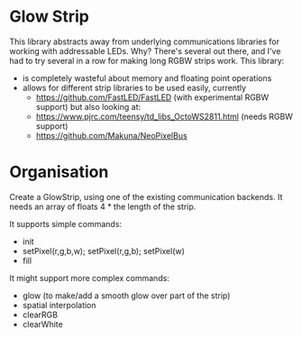 # Glow Strip

This library abstracts away from underlying communications libraries for
working with addressable LEDs. Why? There's several out there, and I've had to
try several in a row for making long RGBW strips work. This library:
- is completely wasteful about memory and floating point operations
- allows for different strip libraries to be used easily, currently
  - https://github.com/FastLED/FastLED (with experimental RGBW support)
  but also looking at:
  - https://www.pjrc.com/teensy/td_libs_OctoWS2811.html (needs RGBW support)
  - https://github.com/Makuna/NeoPixelBus

# Organisation

Create a GlowStrip, using one of the existing communication backends. It needs
an array of floats 4 * the length of the strip.

It supports simple commands:
- init
- setPixel(r,g,b,w); setPixel(r,g,b); setPixel(w)
- fill

It might support more complex commands:
- glow (to make/add a smooth glow over part of the strip)
- spatial interpolation
- clearRGB
- clearWhite
